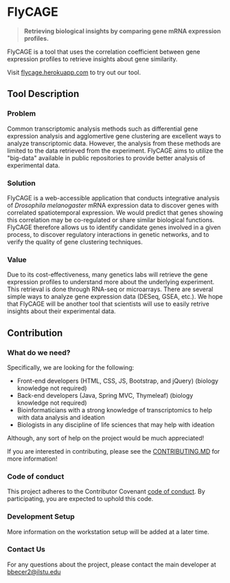 # FlyCAGE
> __Retrieving biological insights by comparing gene mRNA expression profiles.__

FlyCAGE is a tool that uses the correlation coefficient between gene expression profiles to retrieve insights about gene similarity. 

Visit [flycage.herokuapp.com](flycage.herokuapp.com) to try out our tool.

## Tool Description
### Problem
Common transcriptomic analysis methods such as differential gene expression analysis and agglomertive gene clustering are excellent ways to analyze transcriptomic data. However, the analysis from these methods are limited to the data retrieved from the experiment. FlyCAGE aims to utilize the "big-data" available in public repositories to provide better analysis of experimental data.

### Solution
FlyCAGE is a web-accessible application that conducts integrative analysis of *Drosophila melanogaster* mRNA expression data to discover genes with correlated spatiotemporal expression. We would predict that genes showing this correlation may be co-regulated or share similar biological functions. FlyCAGE therefore allows us to identify candidate genes involved in a given process, to discover regulatory interactions in genetic networks, and to verify the quality of gene clustering techniques.

### Value
Due to its cost-effectiveness, many genetics labs will retrieve the gene expression profiles to understand more about the underlying experiment. This retrieval is done through RNA-seq or microarrays. There are several simple ways to analyze gene expression data (DESeq, GSEA, etc.). We hope that FlyCAGE will be another tool that scientists will use to easily retrive insights about their experimental data.

## Contribution
### What do we need?
Specifically, we are looking for the following:
 * Front-end developers (HTML, CSS, JS, Bootstrap, and jQuery) (biology knowledge not required)
 * Back-end developers (Java, Spring MVC, Thymeleaf) (biology knowledge not required)
 * Bioinformaticians with a strong knowledge of transcriptomics to help with data analysis and ideation
 * Biologists in any discipline of life sciences that may help with ideation
 
Although, any sort of help on the project would be much appreciated!

If you are interested in contributing, please see the [CONTRIBUTING.MD](https://github.com/CodingBash/FlyCAGE) for more information!

### Code of conduct
This project adheres to the Contributor Covenant [code of conduct](CODE_OF_CONDUCT.md). By participating, you are expected to uphold this code. 

### Development Setup
More information on the workstation setup will be added at a later time.

### Contact Us
For any questions about the project, please contact the main developer at [bbecer2@ilstu.edu](mailto:bbecer2@ilstu.edu)

